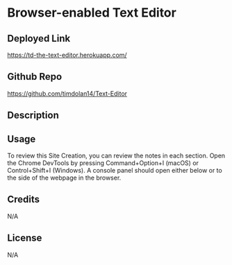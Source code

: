 # Browser-enabled Text Editor

## Deployed Link
https://td-the-text-editor.herokuapp.com/

## Github Repo
https://github.com/timdolan14/Text-Editor

## Description

## Usage
To review this Site Creation, you can review the notes in each section. Open the Chrome DevTools by pressing Command+Option+I (macOS) or Control+Shift+I (Windows). A console panel should open either below or to the side of the webpage in the browser.

## Credits
N/A

## License
N/A
